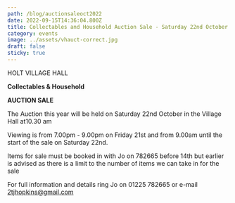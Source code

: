 ```yaml
---
path: /blog/auctionsaleoct2022
date: 2022-09-15T14:36:04.800Z
title: Collectables and Household Auction Sale - Saturday 22nd October 2022
category: events
image: ../assets/vhauct-correct.jpg
draft: false
sticky: true
---
```

HOLT VILLAGE HALL

**Collectables & Household**

**AUCTION SALE**

The Auction this year will be held on Saturday 22nd October in the Village Hall at10.30 am

Viewing is from 7.00pm - 9.00pm on Friday 21st and from 9.00am until the start of the sale on Saturday 22nd.

Items for sale must be booked in with Jo on 782665 before 14th but earlier is advised as there is a limit to the number of items we can take in for the sale

For full information and details ring Jo on 01225 782665 or e-mail 2tjhopkins@gmail.com